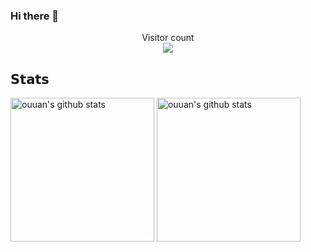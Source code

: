 ### Hi there 👋

<p align="center"> Visitor count<br> <img src="https://profile-counter.glitch.me/Chocolate1999/count.svg" /></p>


## 𝗦𝘁𝗮𝘁𝘀

<p align="left">
<img alt="ouuan's github stats" height='230' src="https://github-readme-stats.vercel.app/api?username=546669204&show_icons=true&include_all_commits=true">
<img alt="ouuan's github stats" height='230' src="https://github-readme-stats.vercel.app/api/top-langs/?username=546669204">
</p>
